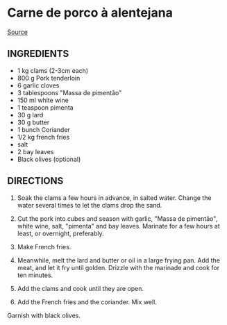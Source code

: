 # Carne de porco à alentejana
[Source](https://lifestyle.sapo.pt/sabores/receitas/carne-de-porco-a-alentejana)

## INGREDIENTS

- 1 kg clams (2-3cm each)
- 800 g Pork tenderloin 
- 6 garlic cloves
- 3 tablespoons "Massa de pimentão"
- 150 ml white wine
- 1 teaspoon pimenta
- 30 g lard
- 30 g butter
- 1 bunch Coriander
- 1/2 kg french fries
- salt
- 2 bay leaves
- Black olives (optional)


## DIRECTIONS

1. Soak the clams a few hours in advance, in salted water. Change the water several times to let the clams drop the sand.

2. Cut the pork into cubes and season with garlic, "Massa de pimentão", white wine, salt, "pimenta" and bay leaves. Marinate for a few hours at least, or overnight, preferably.

3. Make French fries.

4. Meanwhile, melt the lard and butter or oil in a large frying pan. Add the meat, and let it fry until golden. Drizzle with the marinade and cook for ten minutes.

5. Add the clams and cook until they are open.

6. Add the French fries and the coriander. Mix well.

Garnish with black olives.

